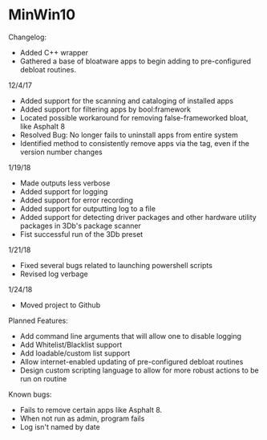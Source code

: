 # MinWin10

Changelog:

- Added C++ wrapper
- Gathered a base of bloatware apps to begin adding to pre-configured debloat routines.

12/4/17
- Added support for the scanning and cataloging of installed apps
- Added support for filtering apps by bool:framework
- Located possible workaround for removing false-frameworked bloat, like Asphalt 8
- Resolved Bug: No longer fails to uninstall apps from entire system
- Identified method to consistently remove apps via the tag, even if the version number changes

1/19/18
- Made outputs less verbose
- Added support for logging
- Added support for error recording
- Added support for outputting log to a file
- Added support for detecting driver packages and other hardware utility packages in 3Db's package scanner
- Fist successful run of the 3Db preset

1/21/18
- Fixed several bugs related to launching powershell scripts
- Revised log verbage

1/24/18
- Moved project to Github


Planned Features:
- Add command line arguments that will allow one to disable logging
- Add Whitelist/Blacklist support
- Add loadable/custom list support
- Allow internet-enabled updating of pre-configured debloat routines
- Design custom scripting language to allow for more robust actions to be run on routine


Known bugs: 

- Fails to remove certain apps like Asphalt 8.
- When not run as admin, program fails
- Log isn't named by date
